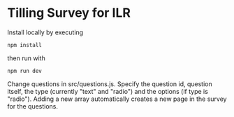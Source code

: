 # Tilling Survey for ILR

Install locally by executing

```
npm install
```

then run with

```
npm run dev
```

Change questions in src/questions.js. Specify the question id, question itself, the type (currently "text" and "radio") and the options (if type is "radio"). Adding a new array automatically creates a new page in the survey for the questions.
